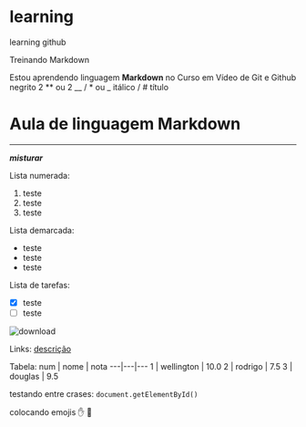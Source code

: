 # learning
learning github

Treinando Markdown

Estou aprendendo linguagem **Markdown** no Curso em Vídeo de Git e Github
negrito 2 ** ou 2 __ / * ou _ itálico / # título

# Aula de linguagem Markdown
***
_**misturar**_

Lista numerada:

1. teste
2. teste
3. teste

Lista demarcada:

* teste
* teste
* teste

Lista de tarefas:

- [x] teste
- [ ] teste

![download](https://user-images.githubusercontent.com/92489038/145129499-aa5ffaeb-34d3-41a7-8ddb-e2c4c50fa5db.png)

Links:
[descrição](https://......)

Tabela:
num | nome | nota
---|---|---
1 | wellington | 10.0
2 | rodrigo | 7.5
3 | douglas | 9.5

testando entre crases: `document.getElementById()`

colocando emojis ✋ 🖖
